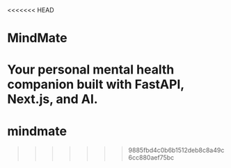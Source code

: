 <<<<<<< HEAD
# MindMate

Your personal mental health companion built with FastAPI, Next.js, and AI.
=======
# mindmate
>>>>>>> 9885fbd4c0b6b1512deb8c8a49c6cc880aef75bc

